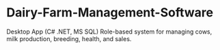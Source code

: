 # Dairy-Farm-Management-Software
Desktop App (C# .NET, MS SQL)  Role-based system for managing cows, milk production, breeding, health, and sales.
